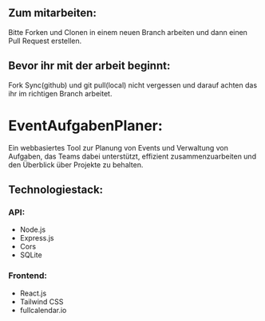 ## Zum mitarbeiten:

Bitte Forken und Clonen in einem neuen Branch arbeiten und dann einen Pull Request erstellen.

## Bevor ihr mit der arbeit beginnt:

Fork Sync(github) und git pull(local) nicht vergessen und darauf achten das ihr im richtigen Branch arbeitet.

# EventAufgabenPlaner:

Ein webbasiertes Tool zur Planung von Events und Verwaltung von Aufgaben, das Teams dabei unterstützt, effizient zusammenzuarbeiten und den Überblick über Projekte zu behalten.

## Technologiestack:

### API: 
 - Node.js
 - Express.js
 - Cors
 - SQLite

### Frontend: 
 - React.js
 - Tailwind CSS
 - fullcalendar.io
